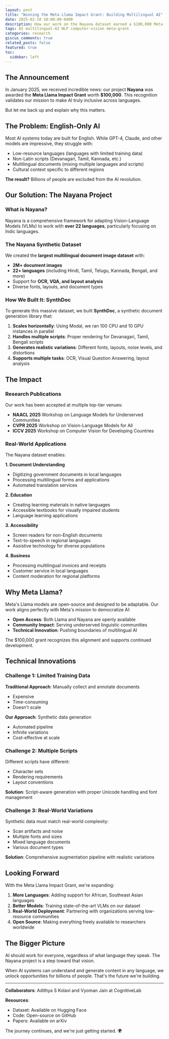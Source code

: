 ```yaml
---
layout: post
title: "Winning the Meta Llama Impact Grant: Building Multilingual AI"
date: 2025-02-10 10:00:00-0400
description: How our work on the Nayana dataset earned a $100,000 Meta Llama Impact Grant and why multilingual AI matters
tags: AI multilingual-AI NLP computer-vision meta-grant
categories: research
giscus_comments: true
related_posts: false
featured: true
toc:
  sidebar: left
---
```


## The Announcement

In January 2025, we received incredible news: our project **Nayana** was awarded the **Meta Llama Impact Grant** worth **$100,000**. This recognition validates our mission to make AI truly inclusive across languages.

But let me back up and explain why this matters.

## The Problem: English-Only AI

Most AI systems today are built for English. While GPT-4, Claude, and other models are impressive, they struggle with:

- Low-resource languages (languages with limited training data)
- Non-Latin scripts (Devanagari, Tamil, Kannada, etc.)
- Multilingual documents (mixing multiple languages and scripts)
- Cultural context specific to different regions

**The result?** Billions of people are excluded from the AI revolution.

## Our Solution: The Nayana Project

### What is Nayana?

Nayana is a comprehensive framework for adapting Vision-Language Models (VLMs) to work with **over 22 languages**, particularly focusing on Indic languages.

### The Nayana Synthetic Dataset

We created the **largest multilingual document image dataset** with:
- **2M+ document images**
- **22+ languages** (including Hindi, Tamil, Telugu, Kannada, Bengali, and more)
- Support for **OCR, VQA, and layout analysis**
- Diverse fonts, layouts, and document types

### How We Built It: SynthDoc

To generate this massive dataset, we built **SynthDoc**, a synthetic document generation library that:

1. **Scales horizontally**: Using Modal, we ran 100 CPU and 10 GPU instances in parallel
2. **Handles multiple scripts**: Proper rendering for Devanagari, Tamil, Bengali scripts
3. **Generates realistic variations**: Different fonts, layouts, noise levels, and distortions
4. **Supports multiple tasks**: OCR, Visual Question Answering, layout analysis

## The Impact

### Research Publications

Our work has been accepted at multiple top-tier venues:
- **NAACL 2025** Workshop on Language Models for Underserved Communities
- **CVPR 2025** Workshop on Vision-Language Models for All
- **ICCV 2025** Workshop on Computer Vision for Developing Countries

### Real-World Applications

The Nayana dataset enables:

**1. Document Understanding**
- Digitizing government documents in local languages
- Processing multilingual forms and applications
- Automated translation services

**2. Education**
- Creating learning materials in native languages
- Accessible textbooks for visually impaired students
- Language learning applications

**3. Accessibility**
- Screen readers for non-English documents
- Text-to-speech in regional languages
- Assistive technology for diverse populations

**4. Business**
- Processing multilingual invoices and receipts
- Customer service in local languages
- Content moderation for regional platforms

## Why Meta Llama?

Meta's Llama models are open-source and designed to be adaptable. Our work aligns perfectly with Meta's mission to democratize AI:

- **Open Access**: Both Llama and Nayana are openly available
- **Community Impact**: Serving underserved linguistic communities
- **Technical Innovation**: Pushing boundaries of multilingual AI

The $100,000 grant recognizes this alignment and supports continued development.

## Technical Innovations

### Challenge 1: Limited Training Data

**Traditional Approach**: Manually collect and annotate documents
- Expensive
- Time-consuming
- Doesn't scale

**Our Approach**: Synthetic data generation
- Automated pipeline
- Infinite variations
- Cost-effective at scale

### Challenge 2: Multiple Scripts

Different scripts have different:
- Character sets
- Rendering requirements
- Layout conventions

**Solution**: Script-aware generation with proper Unicode handling and font management

### Challenge 3: Real-World Variations

Synthetic data must match real-world complexity:
- Scan artifacts and noise
- Multiple fonts and sizes
- Mixed language documents
- Various document types

**Solution**: Comprehensive augmentation pipeline with realistic variations

## Looking Forward

With the Meta Llama Impact Grant, we're expanding:

1. **More Languages**: Adding support for African, Southeast Asian languages
2. **Better Models**: Training state-of-the-art VLMs on our dataset
3. **Real-World Deployment**: Partnering with organizations serving low-resource communities
4. **Open Source**: Making everything freely available to researchers worldwide

## The Bigger Picture

AI should work for everyone, regardless of what language they speak. The Nayana project is a step toward that vision.

When AI systems can understand and generate content in any language, we unlock opportunities for billions of people. That's the future we're building.

---

**Collaborators**: Adithya S Kolavi and Vyoman Jain at CognitiveLab

**Resources**:
- Dataset: Available on Hugging Face
- Code: Open-source on GitHub
- Papers: Available on arXiv

The journey continues, and we're just getting started. 🌍

